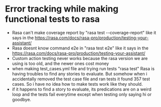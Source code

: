 # Error tracking while making functional tests to rasa

- Rasa can't make coverage report by "rasa test --coverage-report" like it says in the https://rasa.com/docs/rasa-pro/production/testing-your-assistant/
- Rasa doesnt know command e2e in "rasa test e2e" like it says in the https://rasa.com/docs/rasa-pro/production/testing-your-assistant/
- Custom action testing never works because the rasa version we are using is too old, and the newer ones cost money
- when making test_cases.yml file and trying run tests "rasa test" Rasa is having troubles to find any stories to evaluate.
  But somehow when i accidentally removed the test case file and ran tests it found 357 test cases. So i have no idea how to make tests work like they should.
- if it happens to find a story to evaluate, its predications are on a weird loop and the tests fail everytime except when testing only saying hi or goodbye.
